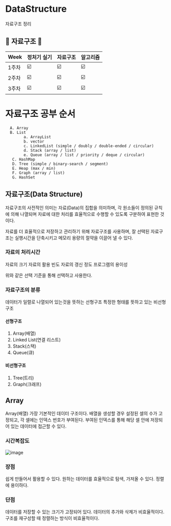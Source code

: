 # DataStructure
자료구조 정리

## 📘 자료구조 📘

| Week | 정처기 실기 | 자료구조 | 알고리즘 |
| ------ | -- | -- | -- |
| 1주차 | ☑️ | ☑️ | ☑️ |
| 2주차 | ☑️ | ☑️ | ☑️ |
| 3주차 | ☑️ | ☑️ | ☑️ |


# 자료구조 공부 순서
      A. Array
      B. List
            a. ArrayList
            b. vector
            c. LinkedList (simple / doubly / double-ended / circular)
            d. Stack (array / list)
            e. Queue (array / list / priority / deque / circular)
       C. HashMap
       D. Tree (simple / binary-search / segment)
       E. Heap (max / min)
       F. Graph (array / list)
       G. HashSet
       
## 자료구조(Data Structure)
자료구조의 사전적인 의미는 자료(Data)의 집합을 의미하며, 
각 원소들이 정의된 규칙에 의해 나열되며 자료에 대한 처리를 효율적으로 수행할 수 있도록 구분하여 표현한 것이다.

자료를 더 효율적으로 저장하고 관리하기 위해 자료구조를 사용하며,
잘 선택된 자료구조는 실행시간을 단축시키고 메모리 용량의 절약을 이끌어 낼 수 있다.

### 자료의 처리시간
자료의 크기
자료의 활용 빈도
자료의 갱신 정도
프로그램의 용이성

위와 같은 선택 기준을 통해 선택하고 사용한다.

### 자료구조의 분류
데이터가 일렬로 나열되어 있는것을 뜻하는 선형구조
특정한 형태를 뜻하고 있는 비선형구조

#### 선형구조
1. Array(배열)
2. Linked List(연결 리스트)
3. Stack(스택)
4. Queue(큐)

#### 비선형구조
1. Tree(트리)
2. Graph(크래프)

## Array
Array(배열)
가장 기본적인 데이터 구조이다.
배열을 생성할 경우 설정된 셀의 수가 고정되고, 각 셀에는 인덱스 번호가 부여된다.
부여된 인덱스를 통해 해당 셀 안에 저장되어 있는 데이터에 접근할 수 있다.

### 시간복잡도
![image](https://user-images.githubusercontent.com/60501045/159606869-c90e8f95-4ecd-4982-9da7-6435cc97ac0c.png)

### 장점
쉽게 만들어서 활용할 수 있다.
원하는 데이터를 효율적으로 탐색, 가져올 수 있다.
정렬에 용이하다.


### 단점
데이터를 저장할 수 있는 크기가 고정되어 있다.
데이터의 추가와 삭제가 비효율적이다.
구조를 재구성할 때 정렬하는 방식이 비효율적이다.



